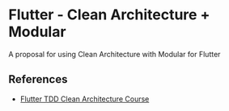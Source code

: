 # Flutter - Clean Architecture + Modular

A proposal for using Clean Architecture with Modular for Flutter

## References

- [Flutter TDD Clean Architecture Course](https://www.youtube.com/watch?v=KjE2IDphA_U)
